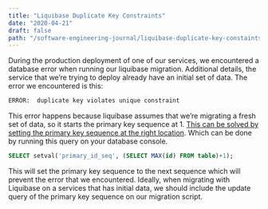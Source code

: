 ```yaml
---
title: "Liquibase Duplicate Key Constraints"
date: "2020-04-21"
draft: false
path: "/software-engineering-journal/liquibase-duplicate-key-constaints"
---
```


During the production deployment of one of our services, we encountered a database error when running our liquibase migration. Additional details, the service that we’re trying to deploy already have an initial set of data. The error we encountered is this:

```bash
ERROR:  duplicate key violates unique constraint
```

This error happens because liquibase assumes that we’re migrating a fresh set of data, so it starts the primary key sequence at 1. [This can be solved by setting the primary key sequence at the right location](https://stackoverflow.com/a/21639138). Which can be done by running this query on your database console.

```sql
SELECT setval('primary_id_seq', (SELECT MAX(id) FROM table)+1);
```
This will set the primary key sequence to the next sequence which will prevent the error that we encountered. Ideally, when migrating with Liquibase on a services that has initial data, we should include the update query of the primary key sequence on our migration script.